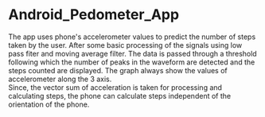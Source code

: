 # Android_Pedometer_App
The app uses phone's accelerometer values to predict the number of steps taken by the user. After some basic processing of the signals using low pass fiter and moving average filter. The data is passed through a threshold following which the number of peaks in the waveform are detected and the steps counted are displayed. The graph always show the values of accelerometer along the 3 axis. <BR>
Since, the vector sum of acceleration is taken for processing and calculating steps, the phone can calculate steps independent of the orientation of the phone.
